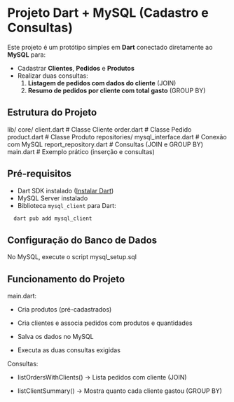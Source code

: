 # Projeto Dart + MySQL (Cadastro e Consultas)

Este projeto é um protótipo simples em **Dart** conectado diretamente ao **MySQL** para:
- Cadastrar **Clientes**, **Pedidos** e **Produtos**
- Realizar duas consultas:
    1. **Listagem de pedidos com dados do cliente** (JOIN)
    2. **Resumo de pedidos por cliente com total gasto** (GROUP BY)

    
## Estrutura do Projeto

lib/
    core/
        client.dart # Classe Cliente
        order.dart # Classe Pedido
        product.dart # Classe Produto
    repositories/
        mysql_interface.dart # Conexão com MySQL
        report_repository.dart # Consultas (JOIN e GROUP BY)
    main.dart # Exemplo prático (inserção e consultas)

## Pré-requisitos

- Dart SDK instalado ([Instalar Dart](https://dart.dev/get-dart))
- MySQL Server instalado
- Biblioteca `mysql_client` para Dart:

```bash
  dart pub add mysql_client
```
  
## Configuração do Banco de Dados
No MySQL, execute o script mysql_setup.sql

## Funcionamento do Projeto

main.dart:

 - Cria produtos (pré-cadastrados)

 - Cria clientes e associa pedidos com produtos e quantidades

 - Salva os dados no MySQL

 - Executa as duas consultas exigidas

Consultas:

 - listOrdersWithClients() → Lista pedidos com cliente (JOIN)

 - listClientSummary() → Mostra quanto cada cliente gastou (GROUP BY)